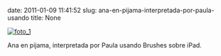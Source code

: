 date: 2011-01-09 11:41:52
slug: ana-en-pijama-interpretada-por-paula-usando
title: None

[![foto_1][1]][1]

Ana en pijama, interpretada por Paula usando Brushes sobre iPad.

[1]: file:///Users/jjdenis/jjdenis.github.com/static/2011-01-09-ana-en-pijama-interpretada-por-paula-usando_foto1.png
